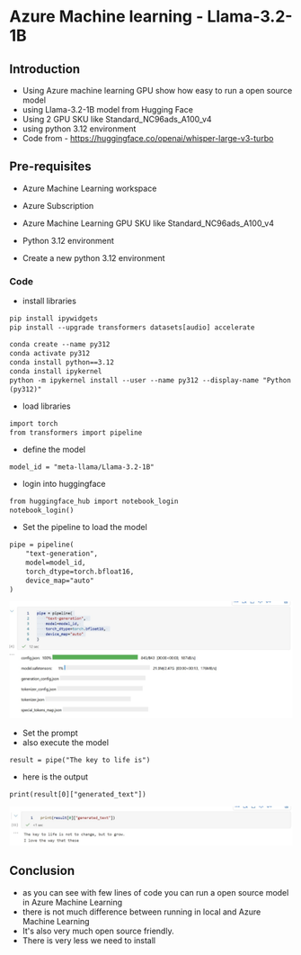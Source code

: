 # Azure Machine learning - Llama-3.2-1B

## Introduction

- Using Azure machine learning GPU show how easy to run a open source model
- using Llama-3.2-1B model from Hugging Face
- Using 2 GPU SKU like Standard_NC96ads_A100_v4
- using python 3.12 environment
- Code from - https://huggingface.co/openai/whisper-large-v3-turbo
  
## Pre-requisites

- Azure Machine Learning workspace
- Azure Subscription
- Azure Machine Learning GPU SKU like Standard_NC96ads_A100_v4
- Python 3.12 environment

- Create a new python 3.12 environment

### Code

- install libraries

```
pip install ipywidgets
pip install --upgrade transformers datasets[audio] accelerate
```

```
conda create --name py312
conda activate py312
conda install python==3.12
conda install ipykernel
python -m ipykernel install --user --name py312 --display-name "Python (py312)"
```

- load libraries

```
import torch
from transformers import pipeline
```

- define the model

```
model_id = "meta-llama/Llama-3.2-1B"
```

- login into huggingface

```
from huggingface_hub import notebook_login
notebook_login()
```

- Set the pipeline to load the model

```
pipe = pipeline(
    "text-generation", 
    model=model_id, 
    torch_dtype=torch.bfloat16, 
    device_map="auto"
)
```

![info](https://github.com/balakreshnan/Samples2024/blob/main/AML/images/llama3-2-1B-1.jpg 'RagChat')

- Set the prompt
- also execute the model

```
result = pipe("The key to life is")
```

- here is the output

```
print(result[0]["generated_text"])
```

![info](https://github.com/balakreshnan/Samples2024/blob/main/AML/images/llama3-2-1B-2.jpg 'RagChat')

## Conclusion

- as you can see with few lines of code you can run a open source model in Azure Machine Learning
- there is not much difference between running in local and Azure Machine Learning
- It's also very much open source friendly.
- There is very less we need to install